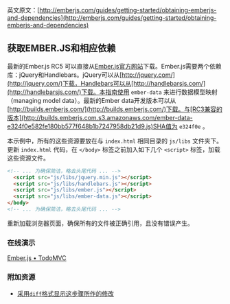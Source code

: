 英文原文：[http://emberjs.com/guides/getting-started/obtaining-emberjs-and-dependencies](http://emberjs.com/guides/getting-started/obtaining-emberjs-and-dependencies)

## 获取EMBER.JS和相应依赖

最新的Ember.js RC5 可以直接从[Ember.js官方网站](http://emberjs.com/)下载。Ember.js需要两个依赖库：jQuery和Handlebars。jQuery可以从[http://jquery.com/](http://jquery.com/)下载，Handlebars可以从[http://handlebarsjs.com/](http://handlebarsjs.com/)下载。本指南使用 `ember-data` 来进行数据模型映射（managing model data）。最新的Ember data开发版本可以从[http://builds.emberjs.com/](http://builds.emberjs.com/)下载。与[RC3兼容的版本](http://builds.emberjs.com.s3.amazonaws.com/ember-data-e324f0e582fe180bb577f648b1b7247958db21d9.js)SHA值为 `e324f0e` 。

本示例中，所有的这些资源要放在与 `index.html` 相同目录的 `js/libs` 文件夹下。更新 `index.html` 代码，在 `</body>` 标签之前加入如下几个 `<script>` 标签，加载这些资源文件。

```html
<!-- ... 为确保简洁，略去头尾代码 ... -->
  <script src="js/libs/jquery.min.js"></script>
  <script src="js/libs/handlebars.js"></script>
  <script src="js/libs/ember.js"></script>
  <script src="js/libs/ember-data.js"></script>
</body>
<!-- ... 为确保简洁，略去头尾代码 ... -->
```

重新加载浏览器页面，确保所有的文件被正确引用，且没有错误产生。

### 在线演示
<a class="jsbin-embed" href="http://jsbin.com/ijefig/2/embed?live">Ember.js • TodoMVC</a><script src="http://static.jsbin.com/js/embed.js"></script>
 
### 附加资源

  * [采用`diff`格式显示这步骤所作的修改](https://github.com/emberjs/quickstart-code-sample/commit/0880d6e21b83d916a02fd17163f58686a37b5b2c)
